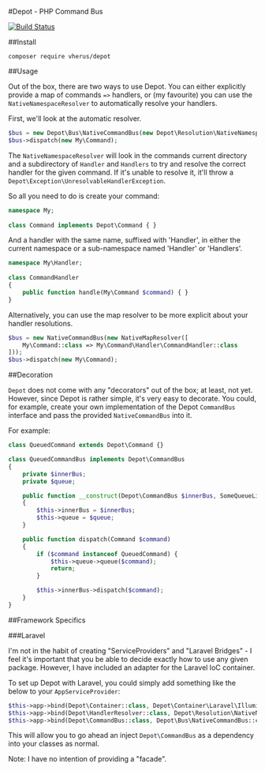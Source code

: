 #Depot - PHP Command Bus

[![Build Status](https://travis-ci.org/Vherus/depot.svg?branch=master)](https://travis-ci.org/Vherus/depot)

##Install

`composer require vherus/depot`

##Usage

Out of the box, there are two ways to use Depot. You can either explicitly provide a map of commands `=>` handlers,
or (my favourite) you can use the `NativeNamespaceResolver` to automatically resolve your handlers.

First, we'll look at the automatic resolver.

```php
$bus = new Depot\Bus\NativeCommandBus(new Depot\Resolution\NativeNamespaceResolver);
$bus->dispatch(new My\Command);
```

The `NativeNamespaceResolver` will look in the commands current directory and a subdirectory of `Handler` and `Handlers` to try and resolve
the correct handler for the given command. If it's unable to resolve it, it'll throw a `Depot\Exception\UnresolvableHandlerException`.

So all you need to do is create your command:

```php
namespace My;
    
class Command implements Depot\Command { }
```

And a handler with the same name, suffixed with 'Handler', in either the current namespace or a sub-namespace named 'Handler' or 'Handlers'.

```php
namespace My\Handler;
    
class CommandHandler
{
    public function handle(My\Command $command) { }
}
```

Alternatively, you can use the map resolver to be more explicit about your handler resolutions.

```php
$bus = new NativeCommandBus(new NativeMapResolver([
    My\Command::class => My\Command\Handler\CommandHandler::class
]));
$bus->dispatch(new My\Command);
```

##Decoration

`Depot` does not come with any "decorators" out of the box; at least, not yet. However, since Depot is rather simple, it's very easy to decorate.
You could, for example, create your own implementation of the Depot `CommandBus` interface and pass the provided `NativeCommandBus` into it.

For example:

```php
class QueuedCommand extends Depot\Command {}

class QueuedCommandBus implements Depot\CommandBus
{
    private $innerBus;
    private $queue;

    public function __construct(Depot\CommandBus $innerBus, SomeQueueLibrary $queue)
    {
        $this->innerBus = $innerBus;
        $this->queue = $queue;
    }

    public function dispatch(Command $command)
    {
        if ($command instanceof QueuedCommand) {
            $this->queue->queue($command);
            return;
        }

        $this->innerBus->dispatch($command);
    }
}
```

##Framework Specifics

###Laravel

I'm not in the habit of creating "ServiceProviders" and "Laravel Bridges" - I feel it's important that you be able to
decide exactly how to use any given package. However, I have included an adapter for the Laravel IoC container.

To set up Depot with Laravel, you could simply add something like the below to your `AppServiceProvider`:

```php
$this->app->bind(Depot\Container::class, Depot\Container\Laravel\IlluminateContainer::class);
$this->app->bind(Depot\HandlerResolver::class, Depot\Resolution\NativeNamespaceResolver::class);
$this->app->bind(Depot\CommandBus::class, Depot\Bus\NativeCommandBus::class);
```

This will allow you to go ahead an inject `Depot\CommandBus` as a dependency into your classes as normal.

Note: I have no intention of providing a "facade".